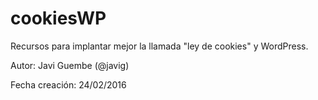 # cookiesWP

Recursos para implantar mejor la llamada "ley de cookies" y WordPress.

Autor: Javi Guembe (@javig)

Fecha creación: 24/02/2016
